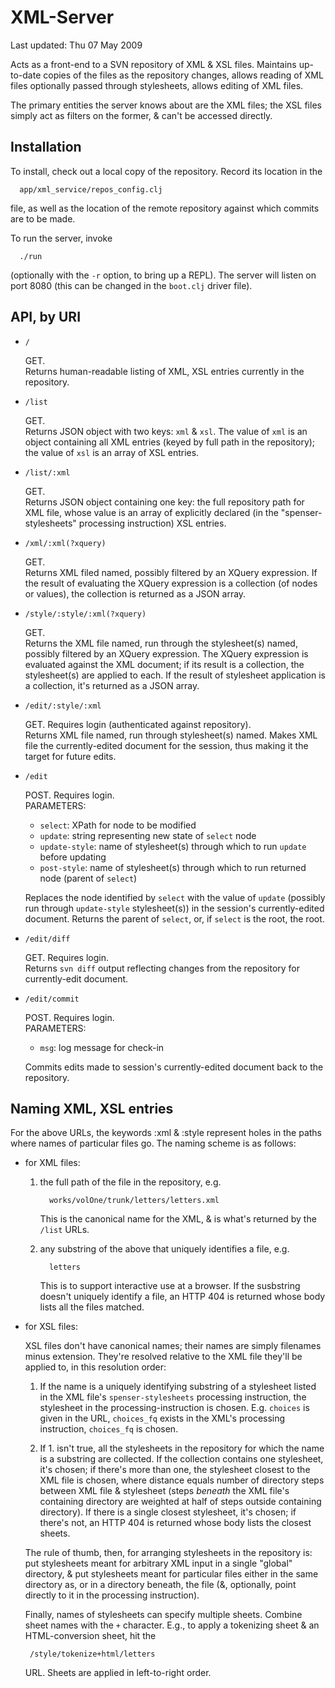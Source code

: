 XML-Server
==========

Last updated: Thu 07 May 2009 

Acts as a front-end to a SVN repository of XML & XSL files. Maintains up-to-date copies
of the files as the repository changes, allows reading of XML files optionally passed 
through stylesheets, allows editing of XML files.

The primary entities the server knows about are the XML files; the XSL files simply act as
filters on the former, & can't be accessed directly. 

Installation
------------

To install, check out a local copy of the repository. Record its location in the

      app/xml_service/repos_config.clj

file, as well as the location of the remote repository against which commits are to be
made.

To run the server, invoke

      ./run

(optionally with the `-r` option, to bring up a REPL). The server will listen on port 8080
(this can be changed in the `boot.clj` driver file).


API, by URI
-----------

 * `/`

    GET.  
    Returns human-readable listing of XML, XSL entries currently in the repository.

 * `/list`

    GET.  
    Returns JSON object with two keys: `xml` & `xsl`. The value of `xml` is an object
    containing all XML entries (keyed by full path in the repository); the value of
    `xsl` is an array of XSL entries.

 * `/list/:xml`

    GET.  
    Returns JSON object containing one key: the full repository path for XML file, whose
    value is an array of explicitly declared (in the "spenser-stylesheets" processing
    instruction) XSL entries.

 * `/xml/:xml(?xquery)`

    GET.  
    Returns XML filed named, possibly filtered by an XQuery expression. If the result of 
    evaluating the XQuery expression is a collection (of nodes or values), the collection is 
    returned as a JSON array.

 * `/style/:style/:xml(?xquery)`

    GET.  
    Returns the XML file named, run through the stylesheet(s) named, possibly filtered
    by an XQuery expression. The XQuery expression is evaluated against the XML document; if
    its result is a collection, the stylesheet(s) are applied to each. If the result of 
    stylesheet application is a collection, it's returned as a JSON array.

 * `/edit/:style/:xml`

    GET. Requires login (authenticated against repository).  
    Returns XML file named, run through stylesheet(s) named. Makes XML file the currently-edited
    document for the session, thus making it the target for future edits.

 * `/edit`

    POST. Requires login.  
    PARAMETERS:
      * `select`: XPath for node to be modified
      * `update`: string representing new state of `select` node
      * `update-style`: name of stylesheet(s) through which to run `update` before updating
      * `post-style`: name of stylesheet(s) through which to run returned node (parent of `select`)

    Replaces the node identified by `select` with the value of `update` (possibly run through
    `update-style` stylesheet(s)) in the session's currently-edited document. Returns the parent 
    of `select`, or, if `select` is the root, the root.

 * `/edit/diff`

    GET. Requires login.  
    Returns `svn diff` output reflecting changes from the repository for currently-edit document.

 * `/edit/commit`

    POST. Requires login.  
    PARAMETERS:
      * `msg`: log message for check-in

    Commits edits made to session's currently-edited document back to the repository.


Naming XML, XSL entries
-----------------------

For the above URLs, the keywords :xml & :style represent holes in the paths where names of 
particular files go. The naming scheme is as follows:

   * for XML files: 

      1. the full path of the file in the repository, e.g.
          
               works/volOne/trunk/letters/letters.xml

         This is the canonical name for the XML, & is what's returned by the `/list` URLs.

      1. any substring of the above that uniquely identifies a file, e.g.

               letters

         This is to support interactive use at a browser. If the susbstring doesn't
         uniquely identify a file, an HTTP 404 is returned whose body lists all the files
         matched.

   * for XSL files:

      XSL files don't have canonical names; their names are simply filenames minus extension.
      They're resolved relative to the XML file they'll be applied to, in this resolution order:
      
      1. If the name is a uniquely identifying substring of a stylesheet listed in the 
         XML file's `spenser-stylesheets` processing instruction, the stylesheet in the
         processing-instruction is chosen. E.g. `choices` is given in the URL, `choices_fq`
         exists in the XML's processing instruction, `choices_fq` is chosen.

      1. If 1. isn't true, all the stylesheets in the repository for which the name is a substring
         are collected. If the collection contains one stylesheet, it's chosen; if there's
         more than one, the stylesheet closest to the XML file is chosen, where distance equals 
         number of directory steps between XML file & stylesheet (steps *beneath* the XML file's
         containing directory are weighted at half of steps outside containing directory). If
         there is a single closest stylesheet, it's chosen; if there's not, an HTTP 404 is
         returned whose body lists the closest sheets.

      The rule of thumb, then, for arranging stylesheets in the repository is: put stylesheets
      meant for arbitrary XML input in a single "global" directory, & put stylesheets meant for
      particular files either in the same directory as, or in a directory beneath, the file (&,
      optionally, point directly to it in the processing instruction).

      Finally, names of stylesheets can specify multiple sheets. Combine sheet names with the `+`
      character. E.g., to apply a tokenizing sheet & an HTML-conversion sheet, hit the

          /style/tokenize+html/letters

      URL. Sheets are applied in left-to-right order.
      

